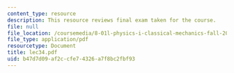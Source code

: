 ```yaml
---
content_type: resource
description: This resource reviews final exam taken for the course.
file: null
file_location: /coursemedia/8-01l-physics-i-classical-mechanics-fall-2005/b47d7d09af2ccfe74326a7f8bc2fbf93_lec34.pdf
file_type: application/pdf
resourcetype: Document
title: lec34.pdf
uid: b47d7d09-af2c-cfe7-4326-a7f8bc2fbf93
---
```

